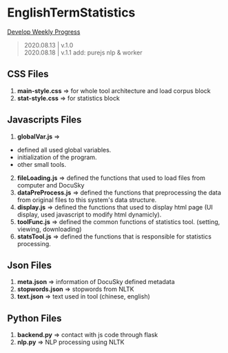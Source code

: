 # EnglishTermStatistics
[Develop Weekly Progress](https://hackmd.io/7Tdia-nGRNus1Ljdzpobvg?view)

> 2020.08.13 | v.1.0  
> 2020.08.18 | v.1.1 add: purejs nlp & worker  

## CSS Files
1. **main-style.css** => for whole tool architecture and load corpus block
2. **stat-style.css** => for statistics block

## Javascripts Files
1. **globalVar.js** =>
* defined all used global variables.
* initialization of the program.
* other small tools.
2. **fileLoading.js** => defined the functions that used to load files from computer and DocuSky
3. **dataPreProcess.js** => defined the functions that preprocessing the data from original files to this system's data structure.
4. **display.js** => defined the functions that used to display html page (UI display, used javascript to modify html dynamicly).
5. **toolFunc.js** => defined the common functions of statistics tool. (setting, viewing, downloading)
6. **statsTool.js** => defined the functions that is responsible for statistics processing.

## Json Files
1. **meta.json** => information of DocuSky defined metadata
2. **stopwords.json** => stopwords from NLTK
3. **text.json** => text used in tool (chinese, english)

## Python Files
1. **backend.py** => contact with js code through flask
2. **nlp.py** => NLP processing using NLTK